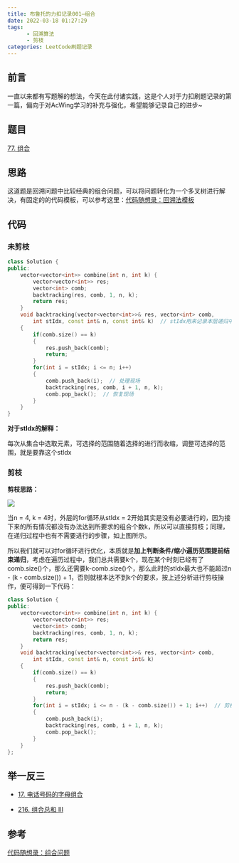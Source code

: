 ```yaml
---
title: 布鲁托的力扣记录001—组合
date: 2022-03-18 01:27:29
tags: 
      - 回溯算法
      - 剪枝
categories: LeetCode刷题记录
---
```


## 前言

一直以来都有写题解的想法，今天在此付诸实践，这是个人对于力扣刷题记录的第一篇，偏向于对AcWing学习的补充与强化，希望能够记录自己的进步~

## 题目

[77. 组合](https://leetcode-cn.com/problems/combinations/)

## 思路

这道题是回溯问题中比较经典的组合问题，可以将问题转化为一个多叉树进行解决，有固定的的代码模板，可以参考这里：[代码随想录：回溯法模板](https://programmercarl.com/%E5%9B%9E%E6%BA%AF%E7%AE%97%E6%B3%95%E7%90%86%E8%AE%BA%E5%9F%BA%E7%A1%80.html#%E5%9B%9E%E6%BA%AF%E6%B3%95%E6%A8%A1%E6%9D%BF)

## 代码

### 未剪枝

```C++
class Solution {
public:
    vector<vector<int>> combine(int n, int k) {
        vector<vector<int>> res;
        vector<int> comb;
        backtracking(res, comb, 1, n, k);
        return res;
    }
    void backtracking(vector<vector<int>>& res, vector<int> comb, 
        int stIdx, const int& n, const int& k)  // stIdx用来记录本层递归中，集合从哪里开始遍历
    {
        if(comb.size() == k) 
        {
            res.push_back(comb);
            return;
        }
        for(int i = stIdx; i <= n; i++)
        {
            comb.push_back(i);  // 处理现场
            backtracking(res, comb, i + 1, n, k);
            comb.pop_back();  // 恢复现场
        }
    }
}
```

**对于stIdx的解释：**

每次从集合中选取元素，可选择的范围随着选择的进行而收缩，调整可选择的范围，就是要靠这个stIdx

### 剪枝

**剪枝思路：**

![](https://s2.loli.net/2022/03/18/5JuczsbgNIV4oeG.png)

当n = 4, k = 4时，外层的for循环从stIdx = 2开始其实是没有必要进行的，因为接下来的所有情况都没有办法达到所要求的组合个数k，所以可以直接剪枝；同理，在递归过程中也有不需要进行的步骤，如上图所示。

所以我们就可以对for循环进行优化，本质就是**加上判断条件/缩小遍历范围提前结束递归**，考虑在遍历过程中，我们总共需要k个，现在某个时刻已经有了comb.size()个，那么还需要k-comb.size()个，那么此时的stIdx最大也不能超过n - (k - comb.size()) + 1，否则就根本达不到k个的要求，按上述分析进行剪枝操作，便可得到一下代码：

```C++
class Solution {
public:
    vector<vector<int>> combine(int n, int k) {
        vector<vector<int>> res;
        vector<int> comb;
        backtracking(res, comb, 1, n, k);
        return res;
    }
    void backtracking(vector<vector<int>>& res, vector<int> comb, 
        int stIdx, const int& n, const int& k)
    {
        if(comb.size() == k) 
        {
            res.push_back(comb);
            return;
        }
        for(int i = stIdx; i <= n - (k - comb.size()) + 1; i++)  // 剪枝
        {
            comb.push_back(i);
            backtracking(res, comb, i + 1, n, k);
            comb.pop_back();
        }
    }
};
```

## 举一反三

- [17. 电话号码的字母组合](https://leetcode-cn.com/problems/letter-combinations-of-a-phone-number/)

- [216. 组合总和 III](https://leetcode-cn.com/problems/combination-sum-iii/)

## 参考

[代码随想录：组合问题](https://programmercarl.com/0077.%E7%BB%84%E5%90%88.html#%E5%9B%9E%E6%BA%AF%E6%B3%95%E4%B8%89%E9%83%A8%E6%9B%B2)


